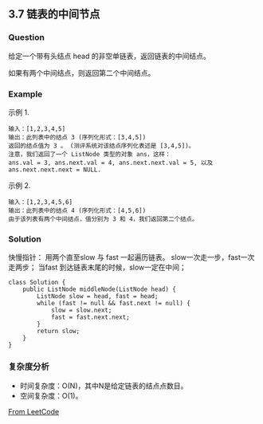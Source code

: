 ## 3.7 链表的中间节点

### Question
给定一个带有头结点 head 的非空单链表，返回链表的中间结点。

如果有两个中间结点，则返回第二个中间结点。

### Example
示例 1.

```
输入：[1,2,3,4,5]
输出：此列表中的结点 3 (序列化形式：[3,4,5])
返回的结点值为 3 。 (测评系统对该结点序列化表述是 [3,4,5])。
注意，我们返回了一个 ListNode 类型的对象 ans，这样：
ans.val = 3, ans.next.val = 4, ans.next.next.val = 5, 以及 ans.next.next.next = NULL.

```

示例 2.

```
输入：[1,2,3,4,5,6]
输出：此列表中的结点 4 (序列化形式：[4,5,6])
由于该列表有两个中间结点，值分别为 3 和 4，我们返回第二个结点。

```
### Solution

快慢指针： 用两个直至slow 与 fast 一起遍历链表。 slow一次走一步，fast一次走两步；
当fast 到达链表末尾的时候，slow一定在中间；

```
class Solution {
    public ListNode middleNode(ListNode head) {
        ListNode slow = head, fast = head;
        while (fast != null && fast.next != null) {
            slow = slow.next;
            fast = fast.next.next;
        }
        return slow;
    }
}

```
### 复杂度分析
- 时间复杂度：O(N)，其中N是给定链表的结点点数目。
- 空间复杂度：O(1)。


[From LeetCode](https://leetcode-cn.com/problems/middle-of-the-linked-list/)


